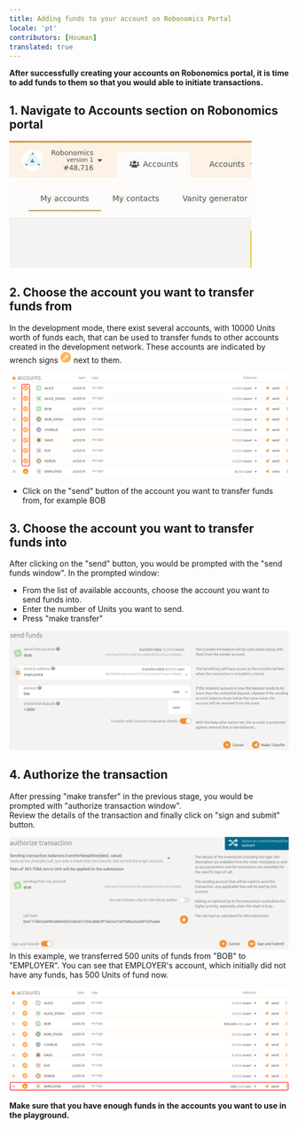 ```yaml
---
title: Adding funds to your account on Robonomics Portal
locale: 'pt' 
contributors: [Houman]
translated: true
---
```


**After successfully creating your accounts on Robonomics portal, it is time to add funds to them so that you would able to initiate transactions.**

## 1. Navigate to Accounts section on Robonomics portal 

![Accounts](./images/creating-an-account/portal-top-left.jpg "Accounts")

## 2. Choose the account you want to transfer funds from

In the development mode, there exist several accounts, with 10000 Units worth of funds each, that can be used to transfer funds to other accounts created in the development network. These accounts are indicated by wrench signs <img alt="wrench sign" src="./images/adding-funds/wrench.png" width="20" /> next to them.

![Accounts-for-sending](./images/adding-funds/accounts-for-sending.svg "Accounts-for-sending")

- Click on the "send" button of the account you want to transfer funds from, for example BOB

## 3. Choose the account you want to transfer funds into
After clicking on the "send" button, you would be prompted with the "send funds window". In the prompted window:

- From the list of available accounts, choose the account you want to send funds into.
- Enter the number of Units you want to send.
- Press "make transfer"

![Transfer-Funds](./images/adding-funds/send-funds.png "Transfer-Funds")

## 4. Authorize the transaction

After pressing "make transfer" in the previous stage, you would be prompted with "authorize transaction window".<br/>
Review the details of the transaction and finally click on "sign and submit" button.

![sign-transaction](./images/adding-funds/sign-transaction.png "sign-transaction")
In this example, we transferred 500 units of funds from "BOB" to "EMPLOYER". You can see that EMPLOYER's account, which initially did not have any funds, has 500 Units of fund now.

![funds-added](./images/adding-funds/funds-added.svg "funds-added")

**Make sure that you have enough funds in the accounts you want to use in the playground.**